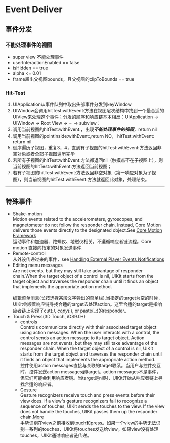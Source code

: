 #  Event Deliver
## 事件分发
### 不能处理事件的视图
* super view 不能处理事件
* userInteractionEnabled == false
* isHidden == true
* alpha <= 0.01
* frame超出父视图bounds，且父视图的clipToBounds == true
### Hit-Test
1. UIApplication从事件队列中取出头部事件分发到keyWindow
2. UIWindow会调用hitTest:withEvent:方法在视图层次结构中找到一个最合适的UIView来处理这个事件；分发的顺序和响应链基本相反：UIApplication -> UIWindow -> Root View -> ··· -> subview：
3. 调用当前视图的hitTest:withEvent:，出现***不能处理事件的视图***，return nil
4. 调用当前视图的pointInside:withEvent:,return NO， hitTest:withEvent: return nil
5. 倒序遍历子视图，重复3，4，直到有子视图的hitTest:withEvent:方法返回非空对象或者全部子视图遍历完毕
6. 若所有子视图的hitTest:withEvent:方法都返回nil（触摸点不在子视图上），则当前视图的hitTest:withEvent:方法返回当前视图；
7. 若有子视图的hitTest:withEvent:方法返回非空对象（第一响应对象为子视图），则当前视图的hitTest:withEvent:方法就返回此对象，处理结束。
---
## 特殊事件
* Shake-motion 
<br/>Motion events related to the accelerometers, gyroscopes, and magnetometer do not follow the responder chain. Instead, Core     Motion delivers those events directly to the designated object.See [Core Motion Framework](https://developer.apple.com/documentation/#//apple_ref/doc/uid/TP40007898-CH10-SW27)
<br/>运动事件和加速器、陀螺仪、地磁仪相关，不遵循响应者链流程。Core motion 直接向指定的对象发送事件.
* Remote-control
<br/>从外设传递过来的事件，see [Handling External Player Events Notifications](https://developer.apple.com/documentation/mediaplayer/handling_external_player_events_notifications)
* Editing menu messages
<br/>Are not events, but they may still take advantage of responder chain.When the target object of a control is nil, UIKit starts from the target object and traverses the responder chain until it finds an object that implements the appropriate action method.   
<br/>编辑菜单消息(长按选择某段文字弹出的菜单栏).当指定的target为空的时候，UIKit会顺着响应链寻找合适的target去处理action。这里合适的target是指响应者链上实现了cut(_:), copy(_:), or paste(_:)的responder。
* Touch & Press(3D Touch, iOS9.0+)
   * controls
   <br/>Controls communicate directly with their associated target object using action messages. When the user interacts with a control, the control sends an action message to its target object. Action messages are not events, but they may still take advantage of the responder chain. When the target object of a control is nil, UIKit starts from the target object and traverses the responder chain until it finds an object that implements the appropriate action method.
<br/> 控件使用action messages直接与关联的target联系。当用户与控件交互时，控件发送action messages到target。action messages不是事件，但它们可能会利用响应者链。当target是nil时，UIKit开始从响应者链上寻找合适的响应者。
   * Gesture
   <br/>Gesture recognizers receive touch and press events before their view does. If a view's gesture recognizers fail to recognize a sequence of touches, UIKit sends the touches to the view. If the view does not handle the touches, UIKit passes them up the responder chain.[More](https://developer.apple.com/documentation/uikit/touches_presses_and_gestures/handling_uikit_gestures)
<br/>手势识别在view之前接收到touch和press。如果一个view的手势无法识别一系列的touches，UIKit将touches发送给view。如果view没有处理touches，UIKit通过响应者链传递。

